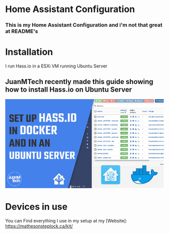 # Home Assistant Configuration
### This is my Home Assistant Configuration and i'm not that great at README's
# Installation
 I run Hass.io in a ESXi VM running Ubuntu Server

## JuanMTech recently made this guide showing how to install Hass.io on Ubuntu Server
[![](github/Web-Setup-Hass.io-in-Docker-in-Ubuntu-server.png)](https://www.juanmtech.com/set-up-hassio-in-docker-and-in-an-ubuntu-server/)

# Devices in use
You can Find everything I use in my setup at my [Website]: https://mathesonsteplock.ca/kit/